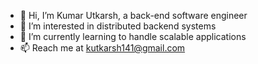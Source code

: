 - 👋 Hi, I’m Kumar Utkarsh, a back-end software engineer
- 👀 I’m interested in distributed backend systems
- 🌱 I’m currently learning to handle scalable applications
- 📫 Reach me at kutkarsh141@gmail.com

<!---
KUTKARSH/KUTKARSH is a ✨ special ✨ repository because its `README.md` (this file) appears on your GitHub profile.
You can click the Preview link to take a look at your changes.
--->
